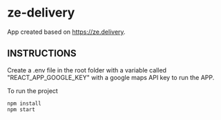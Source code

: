 # ze-delivery
App created based on https://ze.delivery.

## INSTRUCTIONS

Create a .env file in the root folder with a variable called "REACT_APP_GOOGLE_KEY" with a google maps API key to run the APP.

To run the project

```
npm install
npm start

```